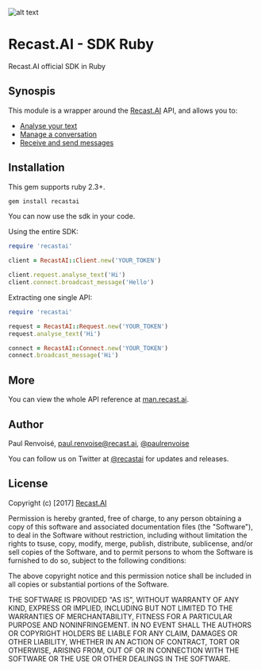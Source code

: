 

[logo]: https://cdn.recast.ai/brand/recast-ai-logo-inline.png "Recast.AI"

![alt text][logo]

# Recast.AI - SDK Ruby

Recast.AI official SDK in Ruby

## Synospis

This module is a wrapper around the [Recast.AI](https://recast.ai) API, and allows you to:
* [Analyse your text](https://github.com/RecastAI/SDK-Ruby/wiki/01---Analyse-text)
* [Manage a conversation](https://github.com/RecastAI/SDK-Ruby/wiki/02---Manage-conversation)
* [Receive and send messages](https://github.com/RecastAI/SDK-Ruby/wiki/03---Receive-and-send-messages)

## Installation

This gem supports ruby 2.3+.

```bash
gem install recastai
```

You can now use the sdk in your code.

Using the entire SDK:
```ruby
require 'recastai'

client = RecastAI::Client.new('YOUR_TOKEN')

client.request.analyse_text('Hi')
client.connect.broadcast_message('Hello')
```

Extracting one single API:
```ruby
require 'recastai'

request = RecastAI::Request.new('YOUR_TOKEN')
request.analyse_text('Hi')

connect = RecastAI::Connect.new('YOUR_TOKEN')
connect.broadcast_message('Hi')
```

## More

You can view the whole API reference at [man.recast.ai](https://man.recast.ai).


## Author

Paul Renvoisé, paul.renvoise@recast.ai, [@paulrenvoise](https://twitter.com/paulrenvoise)

You can follow us on Twitter at [@recastai](https://twitter.com/recastai) for updates and releases.


## License

Copyright (c) [2017] [Recast.AI](https://recast.ai)

Permission is hereby granted, free of charge, to any person obtaining a copy
of this software and associated documentation files (the "Software"), to deal
in the Software without restriction, including without limitation the rights
to tsuse, copy, modify, merge, publish, distribute, sublicense, and/or sell
copies of the Software, and to permit persons to whom the Software is
furnished to do so, subject to the following conditions:

The above copyright notice and this permission notice shall be included in all
copies or substantial portions of the Software.

THE SOFTWARE IS PROVIDED "AS IS", WITHOUT WARRANTY OF ANY KIND, EXPRESS OR
IMPLIED, INCLUDING BUT NOT LIMITED TO THE WARRANTIES OF MERCHANTABILITY,
FITNESS FOR A PARTICULAR PURPOSE AND NONINFRINGEMENT. IN NO EVENT SHALL THE
AUTHORS OR COPYRIGHT HOLDERS BE LIABLE FOR ANY CLAIM, DAMAGES OR OTHER
LIABILITY, WHETHER IN AN ACTION OF CONTRACT, TORT OR OTHERWISE, ARISING FROM,
OUT OF OR IN CONNECTION WITH THE SOFTWARE OR THE USE OR OTHER DEALINGS IN THE
SOFTWARE.
